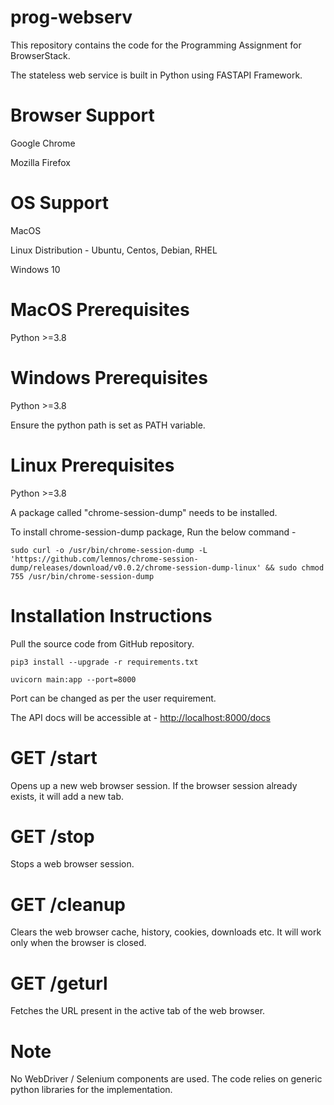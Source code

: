 # prog-webserv
This repository contains the code for the Programming Assignment for BrowserStack.

The stateless web service is built in Python using FASTAPI Framework.

# Browser Support
Google Chrome

Mozilla Firefox

# OS Support
MacOS

Linux Distribution - Ubuntu, Centos, Debian, RHEL

Windows 10

# MacOS Prerequisites
Python >=3.8

# Windows Prerequisites
Python >=3.8

Ensure the python path is set as PATH variable.

# Linux Prerequisites
Python >=3.8

A package called "chrome-session-dump" needs to be installed.

To install chrome-session-dump package, Run the below command - 

`sudo curl -o /usr/bin/chrome-session-dump -L 'https://github.com/lemnos/chrome-session-dump/releases/download/v0.0.2/chrome-session-dump-linux' && sudo chmod 755 /usr/bin/chrome-session-dump`

# Installation Instructions
Pull the source code from GitHub repository.

`pip3 install --upgrade -r requirements.txt`

`uvicorn main:app --port=8000`

Port can be changed as per the user requirement.

The API docs will be accessible at - [http://localhost:8000/docs]()


# GET /start
Opens up a new web browser session. If the browser session already exists, it will add a new tab.

# GET /stop
Stops a web browser session.

# GET /cleanup
Clears the web browser cache, history, cookies, downloads etc. It will work only when the browser is closed.

# GET /geturl
Fetches the URL present in the active tab of the web browser. 

# Note
No WebDriver / Selenium components are used. The code relies on generic python libraries for the implementation.

